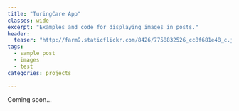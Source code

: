 ```yaml
---
title: "TuringCare App"
classes: wide
excerpt: "Examples and code for displaying images in posts."
header:
  teaser: "http://farm9.staticflickr.com/8426/7758832526_cc8f681e48_c.jpg"
tags: 
  - sample post
  - images
  - test
categories: projects

---
```


Coming soon...


